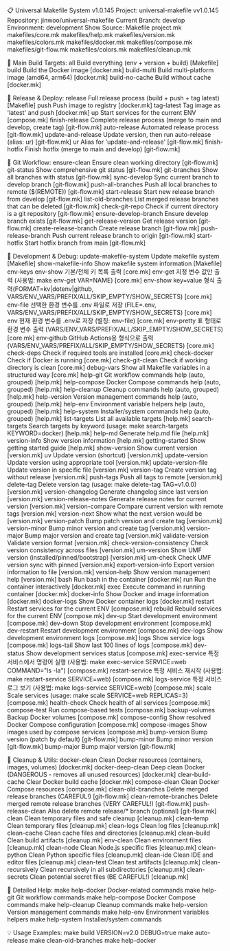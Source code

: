 
📋 Universal Makefile System v1.0.145
Project: universal-makefile vv1.0.145
Repository: jinwoo/universal-makefile
Current Branch: develop
Environment: development
Show Source:  Makefile project.mk makefiles/core.mk makefiles/help.mk makefiles/version.mk makefiles/colors.mk makefiles/docker.mk makefiles/compose.mk makefiles/git-flow.mk makefiles/colors.mk makefiles/cleanup.mk

🎯 Main Build Targets:
  all                  Build everything (env + version + build)  [Makefile]
  build                Build the Docker image  [docker.mk]
  build-multi          Build multi-platform image (amd64, arm64)  [docker.mk]
  build-no-cache       Build without cache  [docker.mk]

🚀 Release & Deploy:
  release              Full release process (build + push + tag latest)  [Makefile]
  push                 Push image to registry  [docker.mk]
  tag-latest           Tag image as 'latest' and push  [docker.mk]
  up                   Start services for the current ENV  [compose.mk]
  finish-release       Complete release process (merge to main and develop, create tag)  [git-flow.mk]
  auto-release         Automated release process  [git-flow.mk]
  update-and-release   Update version, then run auto-release (alias: ur)  [git-flow.mk]
  ur                   Alias for 'update-and-release'  [git-flow.mk]
  finish-hotfix        Finish hotfix (merge to main and develop)  [git-flow.mk]

🌿 Git Workflow:
  ensure-clean         Ensure clean working directory  [git-flow.mk]
  git-status           Show comprehensive git status  [git-flow.mk]
  git-branches         Show all branches with status  [git-flow.mk]
  sync-develop         Sync current branch to develop branch  [git-flow.mk]
  push-all-branches    Push all local branches to remote ($(REMOTE))  [git-flow.mk]
  start-release        Start new release branch from develop  [git-flow.mk]
  list-old-branches    List merged release branches that can be deleted  [git-flow.mk]
  check-git-repo       Check if current directory is a git repository  [git-flow.mk]
  ensure-develop-branch Ensure develop branch exists  [git-flow.mk]
  get-release-version  Get release version  [git-flow.mk]
  create-release-branch Create release branch  [git-flow.mk]
  push-release-branch  Push current release branch to origin  [git-flow.mk]
  start-hotfix         Start hotfix branch from main  [git-flow.mk]

🔧 Development & Debug:
  update-makefile-system Update makefile system  [Makefile]
  show-makefile-info   Show makefile system information  [Makefile]
  env-keys             env-show 기본/전체 키 목록 출력  [core.mk]
  env-get              지정 변수 값만 출력 (사용법: make env-get VAR=NAME)  [core.mk]
  env-show             key=value 형식 출력(FORMAT=kv|dotenv|github, VARS/ENV_VARS/PREFIX/ALL/SKIP_EMPTY/SHOW_SECRETS)  [core.mk]
  env-file             선택한 환경 변수를 .env 파일로 저장 (FILE=.env, VARS/ENV_VARS/PREFIX/ALL/SKIP_EMPTY/SHOW_SECRETS)  [core.mk]
  env                  현재 환경 변수를 .env로 저장 (별칭: env-file)  [core.mk]
  env-pretty           표 형태로 환경 변수 출력 (VARS/ENV_VARS/PREFIX/ALL/SKIP_EMPTY/SHOW_SECRETS)  [core.mk]
  env-github           GitHub Actions용 형식으로 출력 (VARS/ENV_VARS/PREFIX/ALL/SKIP_EMPTY/SHOW_SECRETS)  [core.mk]
  check-deps           Check if required tools are installed  [core.mk]
  check-docker         Check if Docker is running  [core.mk]
  check-git-clean      Check if working directory is clean  [core.mk]
  debug-vars           Show all Makefile variables in a structured way  [core.mk]
  help-git             Git workflow commands help (auto, grouped)  [help.mk]
  help-compose         Docker Compose commands help (auto, grouped)  [help.mk]
  help-cleanup         Cleanup commands help (auto, grouped)  [help.mk]
  help-version         Version management commands help (auto, grouped)  [help.mk]
  help-env             Environment variable helpers help (auto, grouped)  [help.mk]
  help-system          Installer/system commands help (auto, grouped)  [help.mk]
  list-targets         List all available targets  [help.mk]
  search-targets       Search targets by keyword (usage: make search-targets KEYWORD=docker)  [help.mk]
  help-md              Generate help.md file  [help.mk]
  version-info         Show version information  [help.mk]
  getting-started      Show getting started guide  [help.mk]
  show-version         Show current version	  [version.mk]
  uv                   Update version (shortcut)  [version.mk]
  update-version       Update version using appropriate tool  [version.mk]
  update-version-file  Update version in specific file  [version.mk]
  version-tag          Create version tag without release  [version.mk]
  push-tags            Push all tags to remote  [version.mk]
  delete-tag           Delete version tag (usage: make delete-tag TAG=v1.0.0)  [version.mk]
  version-changelog    Generate changelog since last version  [version.mk]
  version-release-notes Generate release notes for current version  [version.mk]
  version-compare      Compare current version with remote tags  [version.mk]
  version-next         Show what the next version would be  [version.mk]
  version-patch        Bump patch version and create tag  [version.mk]
  version-minor        Bump minor version and create tag  [version.mk]
  version-major        Bump major version and create tag  [version.mk]
  validate-version     Validate version format  [version.mk]
  check-version-consistency Check version consistency across files  [version.mk]
  um-version           Show UMF version (installed/pinned/bootstrap)  [version.mk]
  um-check             Check UMF version sync with pinned  [version.mk]
  export-version-info  Export version information to file  [version.mk]
  version-help         Show version management help  [version.mk]
  bash                 Run bash in the container  [docker.mk]
  run                  Run the container interactively  [docker.mk]
  exec                 Execute command in running container  [docker.mk]
  docker-info          Show Docker and image information  [docker.mk]
  docker-logs          Show Docker container logs  [docker.mk]
  restart              Restart services for the current ENV  [compose.mk]
  rebuild              Rebuild services for the current ENV  [compose.mk]
  dev-up               Start development environment  [compose.mk]
  dev-down             Stop development environment  [compose.mk]
  dev-restart          Restart development environment  [compose.mk]
  dev-logs             Show development environment logs  [compose.mk]
  logs                 Show service logs  [compose.mk]
  logs-tail            Show last 100 lines of logs  [compose.mk]
  dev-status           Show development services status  [compose.mk]
  exec-service         특정 서비스에서 명령어 실행 (사용법: make exec-service SERVICE=web COMMAND="ls -la")  [compose.mk]
  restart-service      특정 서비스 재시작 (사용법: make restart-service SERVICE=web)  [compose.mk]
  logs-service         특정 서비스 로그 보기 (사용법: make logs-service SERVICE=web)  [compose.mk]
  scale                Scale services (usage: make scale SERVICE=web REPLICAS=3)  [compose.mk]
  health-check         Check health of all services  [compose.mk]
  compose-test         Run compose-based tests  [compose.mk]
  backup-volumes       Backup Docker volumes  [compose.mk]
  compose-config       Show resolved Docker Compose configuration  [compose.mk]
  compose-images       Show images used by compose services  [compose.mk]
  bump-version         Bump version (patch by default)  [git-flow.mk]
  bump-minor           Bump minor version  [git-flow.mk]
  bump-major           Bump major version  [git-flow.mk]

🧹 Cleanup & Utils:
  docker-clean         Clean Docker resources (containers, images, volumes)  [docker.mk]
  docker-deep-clean    Deep clean Docker (DANGEROUS - removes all unused resources)  [docker.mk]
  clear-build-cache    Clear Docker build cache  [docker.mk]
  compose-clean        Clean Docker Compose resources  [compose.mk]
  clean-old-branches   Delete merged release branches (CAREFUL!)  [git-flow.mk]
  clean-remote-branches Delete merged remote release branches (VERY CAREFUL!)  [git-flow.mk]
  push-release-clean   Also delete remote release/* branch (optional)  [git-flow.mk]
  clean                Clean temporary files and safe cleanup  [cleanup.mk]
  clean-temp           Clean temporary files  [cleanup.mk]
  clean-logs           Clean log files  [cleanup.mk]
  clean-cache          Clean cache files and directories  [cleanup.mk]
  clean-build          Clean build artifacts  [cleanup.mk]
  env-clean            Clean environment files  [cleanup.mk]
  clean-node           Clean Node.js specific files  [cleanup.mk]
  clean-python         Clean Python specific files  [cleanup.mk]
  clean-ide            Clean IDE and editor files  [cleanup.mk]
  clean-test           Clean test artifacts  [cleanup.mk]
  clean-recursively    Clean recursively in all subdirectories  [cleanup.mk]
  clean-secrets        Clean potential secret files (BE CAREFUL!)  [cleanup.mk]

📖 Detailed Help:
  make help-docker     Docker-related commands
  make help-git        Git workflow commands
  make help-compose    Docker Compose commands
  make help-cleanup    Cleanup commands
  make help-version    Version management commands
  make help-env        Environment variables helpers
  make help-system     Installer/system commands

💡 Usage Examples:
  make build VERSION=v2.0 DEBUG=true
  make auto-release
  make clean-old-branches
  make help-docker
